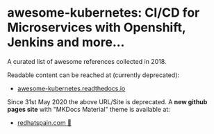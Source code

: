 # awesome-kubernetes: CI/CD for Microservices with Openshift, Jenkins and more...
A curated list of awesome references collected in 2018.

Readable content can be reached at (currently deprecated):
- [awesome-kubernetes.readthedocs.io](https://awesome-kubernetes.readthedocs.io)

Since 31st May 2020 the above URL/Site is deprecated. A **new github pages site** with "MKDocs Material" theme is available at:
- [redhatspain.com 🌟](https://redhatspain.com)
